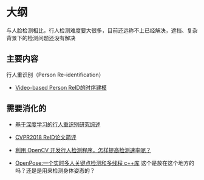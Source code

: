 # 大纲

与人脸检测相比，行人检测难度要大很多，目前还远称不上已经解决，遮挡、复杂背景下的检测问题还没有解决

## 主要内容

行人重识别（Person Re-identification）


- [Video-based Person ReID的时序建模](https://zhuanlan.zhihu.com/p/36395908)









## 需要消化的


- [基于深度学习的行人重识别研究综述](https://zhuanlan.zhihu.com/p/31921944)
- [CVPR2018 ReID论文简评](https://zhuanlan.zhihu.com/p/36379467)
- [利用 OpenCV 开发行人检测程序，怎样提高检测速率呢？](https://www.zhihu.com/question/27662700)

- [OpenPose:一个实时多人关键点检测和多线程 c++库](https://www.ctolib.com/CMU-Perceptual-Computing-Lab-openpose.html) 这个是放在这个地方的吗？还是是用来检测身体姿态的？

